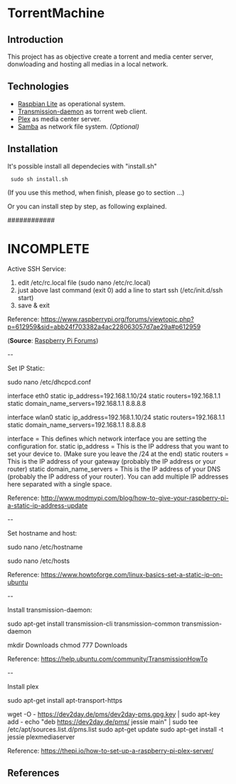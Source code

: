 TorrentMachine
==============


Introduction
------------

This project has as objective create a torrent and media center server, donwloading and hosting all medias in a local network.

Technologies
------------

+ [Raspbian Lite](https://www.raspberrypi.org/downloads/raspbian/) as operational system.
+ [Transmission-daemon](https://transmissionbt.com) as torrent web client.
+ [Plex](https://www.plex.tv) as media center server.
+ [Samba](https://www.samba.org) as network file system. *(Optional)*

Installation
------------

It's possible install all dependecies with "install.sh"

```
 sudo sh install.sh
```

(If you use this method, when finish, please go to section ...)

Or you can install step by step, as following explained.


 
 ############
 # INCOMPLETE #

Active SSH Service:

1) edit /etc/rc.local file (sudo nano /etc/rc.local)
2) just above last command (exit 0) add a line to start ssh (/etc/init.d/ssh start)
3) save & exit

Reference: https://www.raspberrypi.org/forums/viewtopic.php?p=612959&sid=abb24f703382a4ac228063057d7ae29a#p612959

(**Source**: [Raspberry Pi Forums](#References))

--

Set IP Static: 

sudo nano /etc/dhcpcd.conf

interface eth0
    static ip_address=192.168.1.10/24
    static routers=192.168.1.1
    static domain_name_servers=192.168.1.1 8.8.8.8

interface wlan0
    static ip_address=192.168.1.10/24
    static routers=192.168.1.1
    static domain_name_servers=192.168.1.1 8.8.8.8

interface = This defines which network interface you are setting the configuration for.
static ip_address = This is the IP address that you want to set your device to. (Make sure you leave the /24 at the end)
static routers = This is the IP address of your gateway (probably the IP address or your router)
static domain_name_servers = This is the IP address of your DNS (probably the IP address of your router). You can add multiple IP addresses here separated with a single space.

Reference: http://www.modmypi.com/blog/how-to-give-your-raspberry-pi-a-static-ip-address-update

--

Set hostname and host:

sudo nano /etc/hostname

sudo nano /etc/hosts


Reference: https://www.howtoforge.com/linux-basics-set-a-static-ip-on-ubuntu

--

Install transmission-daemon:

sudo apt-get install transmission-cli transmission-common transmission-daemon

mkdir Downloads
chmod 777 Downloads

Reference: https://help.ubuntu.com/community/TransmissionHowTo

--

Install plex

sudo apt-get install apt-transport-https

wget -O - https://dev2day.de/pms/dev2day-pms.gpg.key | sudo apt-key add -
echo "deb https://dev2day.de/pms/ jessie main" | sudo tee /etc/apt/sources.list.d/pms.list
sudo apt-get update
sudo apt-get install -t jessie plexmediaserver



Reference: https://thepi.io/how-to-set-up-a-raspberry-pi-plex-server/

References
----------
